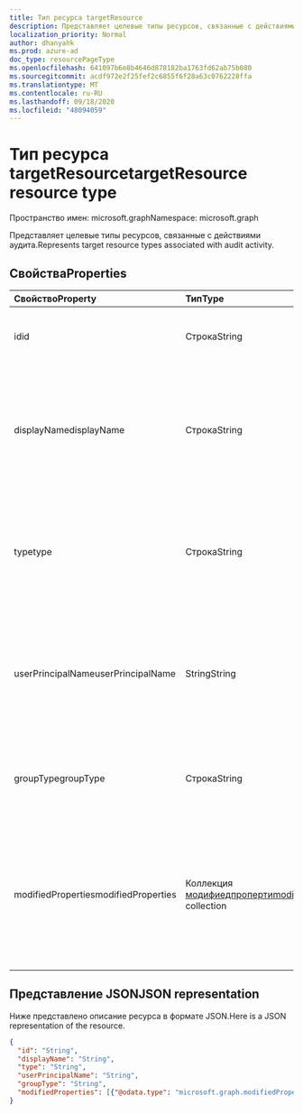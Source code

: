 ```yaml
---
title: Тип ресурса targetResource
description: Представляет целевые типы ресурсов, связанные с действиями аудита.
localization_priority: Normal
author: dhanyahk
ms.prod: azure-ad
doc_type: resourcePageType
ms.openlocfilehash: 641097b6e8b4646d878182ba1763fd62ab75b080
ms.sourcegitcommit: acdf972e2f25fef2c6855f6f28a63c0762228ffa
ms.translationtype: MT
ms.contentlocale: ru-RU
ms.lasthandoff: 09/18/2020
ms.locfileid: "48094059"
---
```

# <a name="targetresource-resource-type"></a><span data-ttu-id="5f8e2-103">Тип ресурса targetResource</span><span class="sxs-lookup"><span data-stu-id="5f8e2-103">targetResource resource type</span></span>

<span data-ttu-id="5f8e2-104">Пространство имен: microsoft.graph</span><span class="sxs-lookup"><span data-stu-id="5f8e2-104">Namespace: microsoft.graph</span></span>

<span data-ttu-id="5f8e2-105">Представляет целевые типы ресурсов, связанные с действиями аудита.</span><span class="sxs-lookup"><span data-stu-id="5f8e2-105">Represents target resource types associated with audit activity.</span></span> 

## <a name="properties"></a><span data-ttu-id="5f8e2-106">Свойства</span><span class="sxs-lookup"><span data-stu-id="5f8e2-106">Properties</span></span>

| <span data-ttu-id="5f8e2-107">Свойство</span><span class="sxs-lookup"><span data-stu-id="5f8e2-107">Property</span></span>     | <span data-ttu-id="5f8e2-108">Тип</span><span class="sxs-lookup"><span data-stu-id="5f8e2-108">Type</span></span>   |<span data-ttu-id="5f8e2-109">Описание</span><span class="sxs-lookup"><span data-stu-id="5f8e2-109">Description</span></span>|
|:---------------|:--------|:----------|
|<span data-ttu-id="5f8e2-110">id</span><span class="sxs-lookup"><span data-stu-id="5f8e2-110">id</span></span>|<span data-ttu-id="5f8e2-111">Строка</span><span class="sxs-lookup"><span data-stu-id="5f8e2-111">String</span></span>|<span data-ttu-id="5f8e2-112">Указывает уникальный идентификатор ресурса.</span><span class="sxs-lookup"><span data-stu-id="5f8e2-112">Indicates the unique ID of the resource.</span></span>|
|<span data-ttu-id="5f8e2-113">displayName</span><span class="sxs-lookup"><span data-stu-id="5f8e2-113">displayName</span></span>|<span data-ttu-id="5f8e2-114">Строка</span><span class="sxs-lookup"><span data-stu-id="5f8e2-114">String</span></span>|<span data-ttu-id="5f8e2-115">Указывает отображаемое имя, заданное для ресурса.</span><span class="sxs-lookup"><span data-stu-id="5f8e2-115">Indicates the visible name defined for the resource.</span></span> <span data-ttu-id="5f8e2-116">Обычно указывается при создании ресурса.</span><span class="sxs-lookup"><span data-stu-id="5f8e2-116">Typically specified when the resource is created.</span></span>|
|<span data-ttu-id="5f8e2-117">type</span><span class="sxs-lookup"><span data-stu-id="5f8e2-117">type</span></span>|<span data-ttu-id="5f8e2-118">Строка</span><span class="sxs-lookup"><span data-stu-id="5f8e2-118">String</span></span>|<span data-ttu-id="5f8e2-119">Описывает тип ресурса.</span><span class="sxs-lookup"><span data-stu-id="5f8e2-119">Describes the resource type.</span></span>  <span data-ttu-id="5f8e2-120">Примеры значений: `Application` , `Group` , `ServicePrincipal` и `User` .</span><span class="sxs-lookup"><span data-stu-id="5f8e2-120">Example values include `Application`, `Group`, `ServicePrincipal`, and `User`.</span></span>|
|<span data-ttu-id="5f8e2-121">userPrincipalName</span><span class="sxs-lookup"><span data-stu-id="5f8e2-121">userPrincipalName</span></span>|<span data-ttu-id="5f8e2-122">String</span><span class="sxs-lookup"><span data-stu-id="5f8e2-122">String</span></span>|<span data-ttu-id="5f8e2-123">Если для параметра **Type** задано значение `User` , это имя пользователя, инициировавшего действие, `null` для других типов.</span><span class="sxs-lookup"><span data-stu-id="5f8e2-123">When **type** is set to `User`, this includes the user name that initiated the action; `null` for other types.</span></span>|
|<span data-ttu-id="5f8e2-124">groupType</span><span class="sxs-lookup"><span data-stu-id="5f8e2-124">groupType</span></span>|<span data-ttu-id="5f8e2-125">Строка</span><span class="sxs-lookup"><span data-stu-id="5f8e2-125">String</span></span>|<span data-ttu-id="5f8e2-126">Если для параметра **Type** задано значение `Group` , это указывает тип группы.</span><span class="sxs-lookup"><span data-stu-id="5f8e2-126">When **type** is set to `Group`, this indicates the group type.</span></span>|
|<span data-ttu-id="5f8e2-127">modifiedProperties</span><span class="sxs-lookup"><span data-stu-id="5f8e2-127">modifiedProperties</span></span>|<span data-ttu-id="5f8e2-128">Коллекция [модифиедпроперти](modifiedproperty.md)</span><span class="sxs-lookup"><span data-stu-id="5f8e2-128">[modifiedProperty](modifiedproperty.md) collection</span></span>|<span data-ttu-id="5f8e2-129">Указывает имя, старое значение и новое значение каждого атрибута, который изменился.</span><span class="sxs-lookup"><span data-stu-id="5f8e2-129">Indicates name, old value and new value of each attribute that changed.</span></span> <span data-ttu-id="5f8e2-130">Значения свойств зависят от **типа**операции.</span><span class="sxs-lookup"><span data-stu-id="5f8e2-130">Property values depend on the operation **type**.</span></span>|

## <a name="json-representation"></a><span data-ttu-id="5f8e2-131">Представление JSON</span><span class="sxs-lookup"><span data-stu-id="5f8e2-131">JSON representation</span></span>

<span data-ttu-id="5f8e2-132">Ниже представлено описание ресурса в формате JSON.</span><span class="sxs-lookup"><span data-stu-id="5f8e2-132">Here is a JSON representation of the resource.</span></span>

<!-- {
  "blockType": "resource",
  "optionalProperties": [

  ],
  "@odata.type": "microsoft.graph.targetResource"
}-->

```json
{
  "id": "String",
  "displayName": "String",
  "type": "String",
  "userPrincipalName": "String",
  "groupType": "String",
  "modifiedProperties": [{"@odata.type": "microsoft.graph.modifiedProperty"}]
}
```


<!-- uuid: 8fcb5dbc-d5aa-4681-8e31-b001d5168d79
2015-10-25 14:57:30 UTC -->
<!-- {
  "type": "#page.annotation",
  "description": "targetResource resource",
  "keywords": "",
  "section": "documentation",
  "tocPath": ""
}-->

